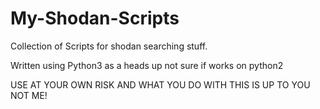 # My-Shodan-Scripts
Collection of Scripts for shodan searching stuff.

Written using Python3 as a heads up not sure if works on python2

USE AT YOUR OWN RISK AND WHAT YOU DO WITH THIS IS UP TO YOU NOT ME!